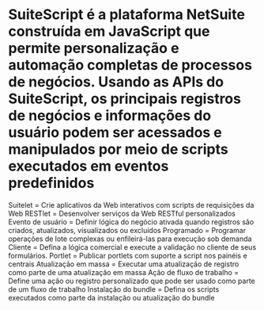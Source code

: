 # SuiteScript é a plataforma NetSuite construída em JavaScript que permite personalização e automação completas de processos de negócios. Usando as APIs do SuiteScript, os principais registros de negócios e informações do usuário podem ser acessados e manipulados por meio de scripts executados em eventos predefinidos

Suitelet = Crie aplicativos da Web interativos com scripts de requisições da Web
RESTlet	= Desenvolver serviços da Web RESTful personalizados
Evento de usuário = Definir lógica do negócio ativada quando registros são criados, atualizados, visualizados ou excluídos
Programado = Programar operações de lote complexas ou enfileirá-las para execução sob demanda
Cliente	= Defina a lógica comercial e execute a validação no cliente de seus formulários.
Portlet	= Publicar portlets com suporte a script nos painéis e centrais
Atualização em massa = Executar uma atualização de registro como parte de uma atualização em massa
Ação de fluxo de trabalho = Define uma ação ou registro personalizado que pode ser usado como parte de um fluxo de trabalho
Instalação do bundle = Defina os scripts executados como parte da instalação ou atualização do bundle
